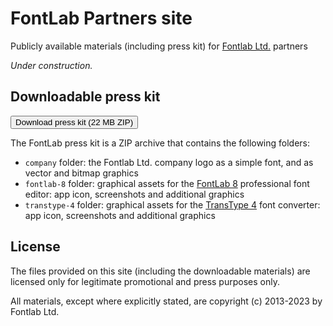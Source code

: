 # FontLab Partners site

Publicly available materials (including press kit) for [Fontlab Ltd.](https://www.fontlab.com/) partners

_Under construction._

## Downloadable press kit

<div uk-grid="masonry: false;" class="uk-grid-column-small uk-grid-row-medium uk-margin-medium-top uk-child-width-1-1@s">
    <a href="https://github.com/fontlab/fontlab-partners/raw/main/download/fontlab-marketing-materials.zip" class="uk-card uk-padding-small uk-margin-remove-top">
            <button class="uk-button uk-button-danger uk-button-small">Download press kit (22 MB ZIP)</button>
    </a>
</div>

The FontLab press kit is a ZIP archive that contains the following folders:

- `company` folder: the Fontlab Ltd. company logo as a simple font, and as vector and bitmap graphics
- `fontlab-8` folder: graphical assets for the [FontLab 8](https://www.fontlab.com/font-editor/fontlab/) professional font editor: app icon, screenshots and additional graphics
- `transtype-4` folder: graphical assets for the [TransType 4](https://www.fontlab.com/font-converter/transtype/) font converter: app icon, screenshots and additional graphics 

## License

The files provided on this site (including the downloadable materials) are licensed only for legitimate promotional and press purposes only. 

All materials, except where explicitly stated, are copyright (c) 2013-2023 by Fontlab Ltd. 

